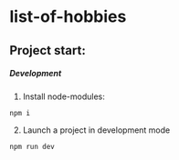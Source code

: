 # list-of-hobbies

## Project start:

##### Development
1. Install node-modules:
```
npm i
```
2. Launch a project in development mode
```
npm run dev
```
